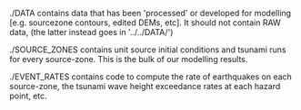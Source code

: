 ./DATA contains data that has been 'processed' or developed for modelling
  [e.g. sourcezone contours, edited DEMs, etc]. It should not contain RAW data,
  (the latter instead goes in '../../DATA/')

./SOURCE_ZONES contains unit source initial conditions and tsunami runs for
  every source-zone. This is the bulk of our modelling results.

./EVENT_RATES contains code to compute the rate of earthquakes on each source-zone,
  the tsunami wave height exceedance rates at each hazard point, etc.
